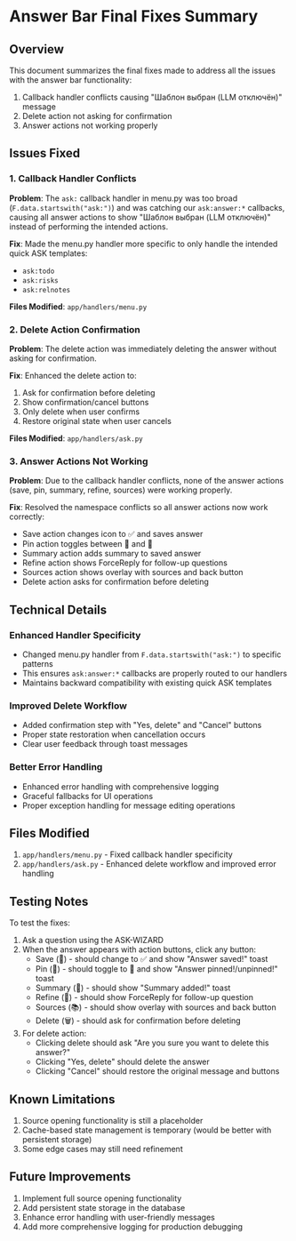 # Answer Bar Final Fixes Summary

## Overview
This document summarizes the final fixes made to address all the issues with the answer bar functionality:

1. Callback handler conflicts causing "Шаблон выбран (LLM отключён)" message
2. Delete action not asking for confirmation
3. Answer actions not working properly

## Issues Fixed

### 1. Callback Handler Conflicts
**Problem**: The `ask:` callback handler in menu.py was too broad (`F.data.startswith("ask:")`) and was catching our `ask:answer:*` callbacks, causing all answer actions to show "Шаблон выбран (LLM отключён)" instead of performing the intended actions.

**Fix**: Made the menu.py handler more specific to only handle the intended quick ASK templates:
- `ask:todo`
- `ask:risks` 
- `ask:relnotes`

**Files Modified**: `app/handlers/menu.py`

### 2. Delete Action Confirmation
**Problem**: The delete action was immediately deleting the answer without asking for confirmation.

**Fix**: Enhanced the delete action to:
1. Ask for confirmation before deleting
2. Show confirmation/cancel buttons
3. Only delete when user confirms
4. Restore original state when user cancels

**Files Modified**: `app/handlers/ask.py`

### 3. Answer Actions Not Working
**Problem**: Due to the callback handler conflicts, none of the answer actions (save, pin, summary, refine, sources) were working properly.

**Fix**: Resolved the namespace conflicts so all answer actions now work correctly:
- Save action changes icon to ✅ and saves answer
- Pin action toggles between 📌 and 📍
- Summary action adds summary to saved answer
- Refine action shows ForceReply for follow-up questions
- Sources action shows overlay with sources and back button
- Delete action asks for confirmation before deleting

## Technical Details

### Enhanced Handler Specificity
- Changed menu.py handler from `F.data.startswith("ask:")` to specific patterns
- This ensures `ask:answer:*` callbacks are properly routed to our handlers
- Maintains backward compatibility with existing quick ASK templates

### Improved Delete Workflow
- Added confirmation step with "Yes, delete" and "Cancel" buttons
- Proper state restoration when cancellation occurs
- Clear user feedback through toast messages

### Better Error Handling
- Enhanced error handling with comprehensive logging
- Graceful fallbacks for UI operations
- Proper exception handling for message editing operations

## Files Modified

1. `app/handlers/menu.py` - Fixed callback handler specificity
2. `app/handlers/ask.py` - Enhanced delete workflow and improved error handling

## Testing Notes

To test the fixes:
1. Ask a question using the ASK-WIZARD
2. When the answer appears with action buttons, click any button:
   - Save (💾) - should change to ✅ and show "Answer saved!" toast
   - Pin (📌) - should toggle to 📍 and show "Answer pinned!/unpinned!" toast
   - Summary (🧾) - should show "Summary added!" toast
   - Refine (🔁) - should show ForceReply for follow-up question
   - Sources (📚) - should show overlay with sources and back button
   - Delete (🗑) - should ask for confirmation before deleting
3. For delete action:
   - Clicking delete should ask "Are you sure you want to delete this answer?"
   - Clicking "Yes, delete" should delete the answer
   - Clicking "Cancel" should restore the original message and buttons

## Known Limitations

1. Source opening functionality is still a placeholder
2. Cache-based state management is temporary (would be better with persistent storage)
3. Some edge cases may still need refinement

## Future Improvements

1. Implement full source opening functionality
2. Add persistent state storage in the database
3. Enhance error handling with user-friendly messages
4. Add more comprehensive logging for production debugging